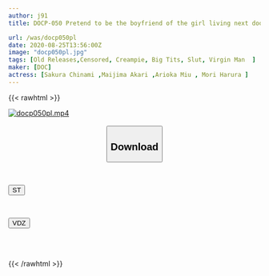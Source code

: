 ```yaml
---
author: j91
title: DOCP-050 Pretend to be the boyfriend of the girl living next door to get rid of her ex-boyfriend who has turned into a stalker! ? I am a virgin and am supposed to do it. When she was cornered, she said, ``If you're a lover, you can have sex here.''

url: /was/docp050pl
date: 2020-08-25T13:56:00Z
image: "docp050pl.jpg"
tags: [Old Releases,Censored, Creampie, Big Tits, Slut, Virgin Man	]
maker: [DOC]
actress: [Sakura Chinami ,Maijima Akari ,Arioka Miu , Mori Harura ]
---
```



{{< rawhtml >}}

<div class="video" data-videoid="z1AABA4LlWUYMDM">
    <a href="javascript:;">
        <img src="/was/docp050pl/docp050pl.jpg" width="WIDTH" height="HEIGHT" alt="docp050pl.mp4" loading="lazy">
    </a>
</div>

<script type="text/javascript" src="https://j91.asia/asset/on-demand-st.js"></script>

<br>
  <link rel="stylesheet" href="https://j91.asia/asset/bs5.css">
  
  <center>
  <button class="btn btn-primary" type="button" data-bs-toggle="collapse" data-bs-target=".multi-collapse" aria-expanded="false" aria-controls="multiCollapseExample1 multiCollapseExample2"><h2>Download</h2></button></center>
</p>
<div class="row">
  <div class="col">
    <div class="collapse multi-collapse" id="multiCollapseExample1">
      <div class="card card-body">
	      	      <br>
<div class="buttons">  
<p><a href="https://streamtape.to/v/z1AABA4LlWUYMDM" target="_blank"><button class="btn-hover color-3"><i class="fa fa-download"></i> ST</button></a></p></div>
    </div>
  </div>
</div>
  <div class="col">
    <div class="collapse multi-collapse" id="multiCollapseExample2">
      <div class="card card-body">
	      <br>
<div class="buttons">
<p><a href="https://vidoza.net/jg4kcrimb2av" target="_blank"><button class="btn-hover color-1"><i class="fa fa-download"></i> VDZ</button></a></p></div>
<br><br>
      </div>
    </div>
  </div>
</div>

{{< /rawhtml >}}